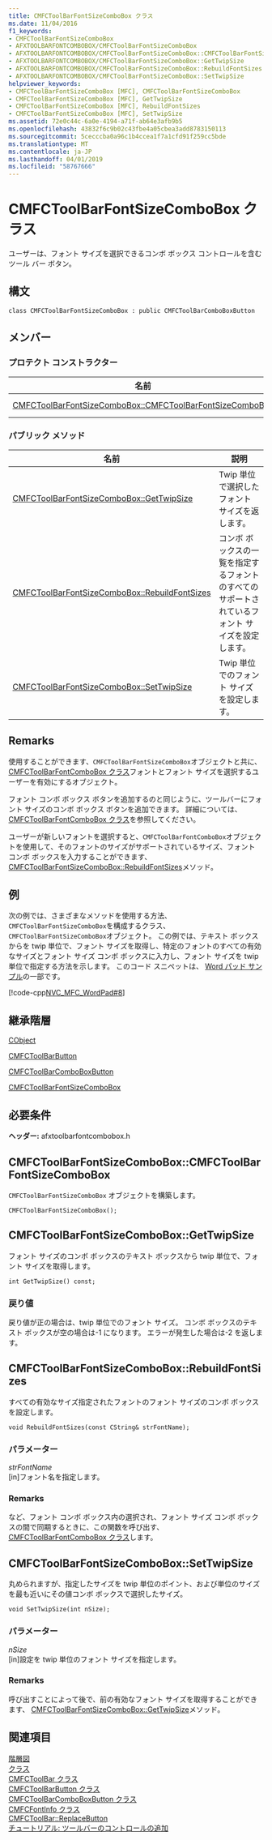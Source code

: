```yaml
---
title: CMFCToolBarFontSizeComboBox クラス
ms.date: 11/04/2016
f1_keywords:
- CMFCToolBarFontSizeComboBox
- AFXTOOLBARFONTCOMBOBOX/CMFCToolBarFontSizeComboBox
- AFXTOOLBARFONTCOMBOBOX/CMFCToolBarFontSizeComboBox::CMFCToolBarFontSizeComboBox
- AFXTOOLBARFONTCOMBOBOX/CMFCToolBarFontSizeComboBox::GetTwipSize
- AFXTOOLBARFONTCOMBOBOX/CMFCToolBarFontSizeComboBox::RebuildFontSizes
- AFXTOOLBARFONTCOMBOBOX/CMFCToolBarFontSizeComboBox::SetTwipSize
helpviewer_keywords:
- CMFCToolBarFontSizeComboBox [MFC], CMFCToolBarFontSizeComboBox
- CMFCToolBarFontSizeComboBox [MFC], GetTwipSize
- CMFCToolBarFontSizeComboBox [MFC], RebuildFontSizes
- CMFCToolBarFontSizeComboBox [MFC], SetTwipSize
ms.assetid: 72e0c44c-6a0e-4194-a71f-ab64e3afb9b5
ms.openlocfilehash: 43832f6c9b02c43fbe4a05cbea3add8783150113
ms.sourcegitcommit: 5cecccba0a96c1b4ccea1f7a1cfd91f259cc5bde
ms.translationtype: MT
ms.contentlocale: ja-JP
ms.lasthandoff: 04/01/2019
ms.locfileid: "58767666"
---
```

# <a name="cmfctoolbarfontsizecombobox-class"></a>CMFCToolBarFontSizeComboBox クラス

ユーザーは、フォント サイズを選択できるコンボ ボックス コントロールを含むツール バー ボタン。

## <a name="syntax"></a>構文

```
class CMFCToolBarFontSizeComboBox : public CMFCToolBarComboBoxButton
```

## <a name="members"></a>メンバー

### <a name="protected-constructors"></a>プロテクト コンストラクター

|名前|説明|
|----------|-----------------|
|[CMFCToolBarFontSizeComboBox::CMFCToolBarFontSizeComboBox](#cmfctoolbarfontsizecombobox)|`CMFCToolBarFontSizeComboBox` オブジェクトを構築します。|

### <a name="public-methods"></a>パブリック メソッド

|名前|説明|
|----------|-----------------|
|[CMFCToolBarFontSizeComboBox::GetTwipSize](#gettwipsize)|Twip 単位で選択したフォント サイズを返します。|
|[CMFCToolBarFontSizeComboBox::RebuildFontSizes](#rebuildfontsizes)|コンボ ボックスの一覧を指定するフォントのすべてのサポートされているフォント サイズを設定します。|
|[CMFCToolBarFontSizeComboBox::SetTwipSize](#settwipsize)|Twip 単位でのフォント サイズを設定します。|

## <a name="remarks"></a>Remarks

使用することができます、`CMFCToolBarFontSizeComboBox`オブジェクトと共に、 [CMFCToolBarFontComboBox クラス](../../mfc/reference/cmfctoolbarfontcombobox-class.md)フォントとフォント サイズを選択するユーザーを有効にするオブジェクト。

フォント コンボ ボックス ボタンを追加するのと同じように、ツールバーにフォント サイズのコンボ ボックス ボタンを追加できます。 詳細については、[CMFCToolBarFontComboBox クラス](../../mfc/reference/cmfctoolbarfontcombobox-class.md)を参照してください。

ユーザーが新しいフォントを選択すると、`CMFCToolBarFontComboBox`オブジェクトを使用して、そのフォントのサイズがサポートされているサイズ、フォント コンボ ボックスを入力することができます、 [CMFCToolBarFontSizeComboBox::RebuildFontSizes](#rebuildfontsizes)メソッド。

## <a name="example"></a>例

次の例では、さまざまなメソッドを使用する方法、`CMFCToolBarFontSizeComboBox`を構成するクラス、`CMFCToolBarFontSizeComboBox`オブジェクト。 この例では、テキスト ボックスからを twip 単位で、フォント サイズを取得し、特定のフォントのすべての有効なサイズとフォント サイズ コンボ ボックスに入力し、フォント サイズを twip 単位で指定する方法を示します。 このコード スニペットは、 [Word パッド サンプル](../../overview/visual-cpp-samples.md)の一部です。

[!code-cpp[NVC_MFC_WordPad#8](../../mfc/reference/codesnippet/cpp/cmfctoolbarfontsizecombobox-class_1.cpp)]

## <a name="inheritance-hierarchy"></a>継承階層

[CObject](../../mfc/reference/cobject-class.md)

[CMFCToolBarButton](../../mfc/reference/cmfctoolbarbutton-class.md)

[CMFCToolBarComboBoxButton](../../mfc/reference/cmfctoolbarcomboboxbutton-class.md)

[CMFCToolBarFontSizeComboBox](../../mfc/reference/cmfctoolbarfontsizecombobox-class.md)

## <a name="requirements"></a>必要条件

**ヘッダー:** afxtoolbarfontcombobox.h

##  <a name="cmfctoolbarfontsizecombobox"></a>  CMFCToolBarFontSizeComboBox::CMFCToolBarFontSizeComboBox

`CMFCToolBarFontSizeComboBox` オブジェクトを構築します。

```
CMFCToolBarFontSizeComboBox();
```

##  <a name="gettwipsize"></a>  CMFCToolBarFontSizeComboBox::GetTwipSize

フォント サイズのコンボ ボックスのテキスト ボックスから twip 単位で、フォント サイズを取得します。

```
int GetTwipSize() const;
```

### <a name="return-value"></a>戻り値

戻り値が正の場合は、twip 単位でのフォント サイズ。 コンボ ボックスのテキスト ボックスが空の場合は-1 になります。 エラーが発生した場合は-2 を返します。

##  <a name="rebuildfontsizes"></a>  CMFCToolBarFontSizeComboBox::RebuildFontSizes

すべての有効なサイズ指定されたフォントのフォント サイズのコンボ ボックスを設定します。

```
void RebuildFontSizes(const CString& strFontName);
```

### <a name="parameters"></a>パラメーター

*strFontName*<br/>
[in]フォント名を指定します。

### <a name="remarks"></a>Remarks

など、フォント コンボ ボックス内の選択され、フォント サイズ コンボ ボックスの間で同期するときに、この関数を呼び出す、 [CMFCToolBarFontComboBox クラス](../../mfc/reference/cmfctoolbarfontcombobox-class.md)します。

##  <a name="settwipsize"></a>  CMFCToolBarFontSizeComboBox::SetTwipSize

丸められますが、指定したサイズを twip 単位のポイント、および単位のサイズを最も近いにその値コンボ ボックスで選択したサイズ。

```
void SetTwipSize(int nSize);
```

### <a name="parameters"></a>パラメーター

*nSize*<br/>
[in]設定を twip 単位のフォント サイズを指定します。

### <a name="remarks"></a>Remarks

呼び出すことによって後で、前の有効なフォント サイズを取得することができます、 [CMFCToolBarFontSizeComboBox::GetTwipSize](#gettwipsize)メソッド。

## <a name="see-also"></a>関連項目

[階層図](../../mfc/hierarchy-chart.md)<br/>
[クラス](../../mfc/reference/mfc-classes.md)<br/>
[CMFCToolBar クラス](../../mfc/reference/cmfctoolbar-class.md)<br/>
[CMFCToolBarButton クラス](../../mfc/reference/cmfctoolbarbutton-class.md)<br/>
[CMFCToolBarComboBoxButton クラス](../../mfc/reference/cmfctoolbarcomboboxbutton-class.md)<br/>
[CMFCFontInfo クラス](../../mfc/reference/cmfcfontinfo-class.md)<br/>
[CMFCToolBar::ReplaceButton](../../mfc/reference/cmfctoolbar-class.md#replacebutton)<br/>
[チュートリアル: ツールバーのコントロールの追加](../../mfc/walkthrough-putting-controls-on-toolbars.md)
